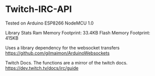 # Twitch-IRC-API

Tested on Arduino ESP8266 NodeMCU 1.0

Library Stats
Ram Memory Footprint: 33.4KB
Flash Memory Footprint: 415KB

Uses a library dependency for the websocket transfers
https://github.com/gilmaimon/ArduinoWebsockets

Twitch Docs. The functions are a mirror of the twitch docs.
https://dev.twitch.tv/docs/irc/guide
